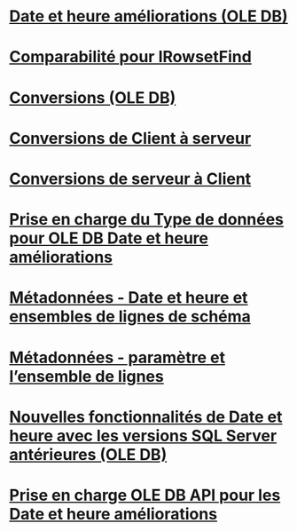 # [Date et heure améliorations (OLE DB)](date-and-time-improvements-ole-db.md)

# [Comparabilité pour IRowsetFind](comparability-for-irowsetfind.md)
# [Conversions (OLE DB)](conversions-ole-db.md)
# [Conversions de Client à serveur](conversions-performed-from-client-to-server.md)
# [Conversions de serveur à Client](conversions-performed-from-server-to-client.md)
# [Prise en charge du Type de données pour OLE DB Date et heure améliorations](data-type-support-for-ole-db-date-and-time-improvements.md)
# [Métadonnées - Date et heure et ensembles de lignes de schéma](metadata-date-and-time-and-schema-rowsets.md)
# [Métadonnées - paramètre et l’ensemble de lignes](metadata-parameter-and-rowset.md)
# [Nouvelles fonctionnalités de Date et heure avec les versions SQL Server antérieures (OLE DB)](new-date-and-time-features-with-previous-sql-server-versions-ole-db.md)
# [Prise en charge OLE DB API pour les Date et heure améliorations](ole-db-api-support-for-date-and-time-enhancements.md)
